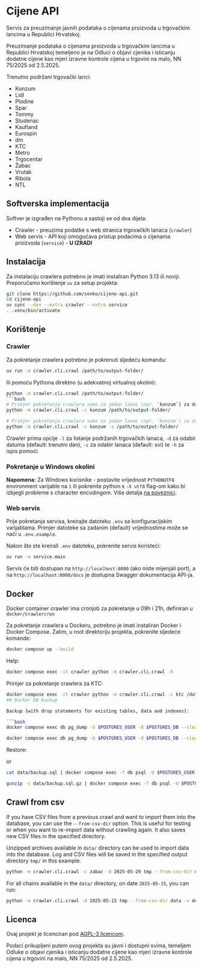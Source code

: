# Cijene API

Servis za preuzimanje javnih podataka o cijenama proizvoda u trgovačkim lancima u Republici Hrvatskoj.

Preuzimanje podataka o cijenama proizvoda u trgovačkim lancima u Republici Hrvatskoj
temeljeno je na Odluci o objavi cjenika i isticanju dodatne cijene kao mjeri izravne
kontrole cijena u trgovini na malo, NN 75/2025 od 2.5.2025.

Trenutno podržani trgovački lanci:

* Konzum
* Lidl
* Plodine
* Spar
* Tommy
* Studenac
* Kaufland
* Eurospin
* dm
* KTC
* Metro
* Trgocentar
* Žabac
* Vrutak
* Ribola
* NTL

## Softverska implementacija

Softver je izgrađen na Pythonu a sastoji se od dva dijela:

* Crawler - preuzima podatke s web stranica trgovačkih lanaca (`crawler`)
* Web servis - API koji omogućava pristup podacima o cijenama proizvoda (`service`) - **U IZRADI**

## Instalacija

Za instalaciju crawlera potrebno je imati instaliran Python 3.13 ili noviji. Preporučamo
korištenje `uv` za setup projekta:

```bash
git clone https://github.com/senko/cijene-api.git
cd cijene-api
uv sync --dev --extra crawler --extra service
. .venv/bin/activate
```

## Korištenje

### Crawler

Za pokretanje crawlera potrebno je pokrenuti sljedeću komandu:

```bash
uv run -m crawler.cli.crawl /path/to/output-folder/
```

Ili pomoću Pythona direktno (u adekvatnoj virtualnoj okolini):

```bash
python -m crawler.cli.crawl /path/to/output-folder/
```bash
# Primjer pokretanja crawlera samo za jedan lanac (npr. `konzum`) za današnji dan (CSV)
python -m crawler.cli.crawl -c konzum /path/to/output-folder/
```

```bash
# Primjer pokretanja crawlera samo za jedan lanac (npr. `konzum`) za današnji dan (PostgreSQL)
python -m crawler.cli.crawl -c konzum -s /path/to/output-folder/
```

Crawler prima opcije `-l` za listanje podržanih trgovačkih lanaca, `-d` za
odabir datuma (default: trenutni dan), `-c` za odabir lanaca (default: svi) te
`-h` za ispis pomoći.

### Pokretanje u Windows okolini

**Napomena:** Za Windows korisnike - postavite vrijednost `PYTHONUTF8` environment varijable na `1` ili pokrenite python s `-X utf8` flag-om kako bi izbjegli probleme s character encodingom. Više detalja [na poveznici](https://github.com/senko/cijene-api/issues/9#issuecomment-2911110424).

### Web servis

Prije pokretanja servisa, kreirajte datoteku `.env` sa konfiguracijskim varijablama.
Primjer datoteke sa zadanim (default) vrijednostima može se naći u `.env.example`.

Nakon što ste kreirali `.env` datoteku, pokrenite servis koristeći:

```bash
uv run -m service.main
```

Servis će biti dostupan na `http://localhost:8000` (ako niste mijenjali port), a na
`http://localhost:8000/docs` je dostupna Swagger dokumentacija API-ja.

## Docker

Docker container crawler ima cronjob za pokretanje u 09h i 21h, definiran u `docker/crawlercron`

Za pokretanje crawlera u Dockeru, potrebno je imati instaliran Docker i Docker Compose.
Zatim, u root direktoriju projekta, pokrenite sljedeće komande:

```bash
docker compose up --build
```

Help:

```bash
docker compose exec -it crawler python -m crawler.cli.crawl -h
```

Primjer za pokretanje crawlera za KTC:

```bash
docker compose exec -it crawler python -m crawler.cli.crawl -c ktc /data
## Docker DB backup

Backup (with drop statements for existing tables, data and indexes):

```bash
docker compose exec db pg_dump -U $POSTGRES_USER -d $POSTGRES_DB --clean > data/backup.sql

```

```bash
docker compose exec db pg_dump -U $POSTGRES_USER -d $POSTGRES_DB --clean | gzip > data/backup.sql.gz
```

Restore:

or 
```bash
cat data/backup.sql | docker compose exec -T db psql -U $POSTGRES_USER -d $POSTGRES_DB
```

```bash
gunzip -c data/backup.sql.gz | docker compose exec -T db psql -U $POSTGRES_USER -d $POSTGRES_DB
```

## Crawl from csv

If you have CSV files from a previous crawl and want to import them into the database, 
you can use the `--from-csv-dir` option. This is useful for testing or when you want 
to re-import data without crawling again. It also saves new CSV files in the specified directory.

Unzipped archives available in `data/` directory can be used to import data into the 
database. Log and CSV files will be saved in the specified output directory `tmp/` in this example.

```bash
python -m crawler.cli.crawl -c zabac -d 2025-05-29 tmp --from-csv-dir data -v debug -s
```

For all chains available in the `data/` directory, on date `2025-05-15`, you can run:

```bash
python -m crawler.cli.crawl -d 2025-05-15 tmp --from-csv-dir data -v debug -s
```

## Licenca

Ovaj projekt je licenciran pod [AGPL-3 licencom](LICENSE).

Podaci prikupljeni putem ovog projekta su javni i dostupni svima, temeljem
Odluke o objavi cjenika i isticanju dodatne cijene kao mjeri izravne
kontrole cijena u trgovini na malo, NN 75/2025 od 2.5.2025.
